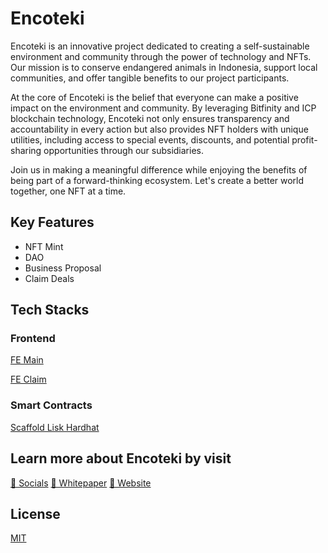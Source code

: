 # Encoteki

Encoteki is an innovative project dedicated to creating a self-sustainable environment and community through the power of technology and NFTs. Our mission is to conserve endangered animals in Indonesia, support local communities, and offer tangible benefits to our project participants.

At the core of Encoteki is the belief that everyone can make a positive impact on the environment and community. By leveraging Bitfinity and ICP blockchain technology, Encoteki not only ensures transparency and accountability in every action but also provides NFT holders with unique utilities, including access to special events, discounts, and potential profit-sharing opportunities through our subsidiaries.

Join us in making a meaningful difference while enjoying the benefits of being part of a forward-thinking ecosystem. Let's create a better world together, one NFT at a time.

## Key Features
- NFT Mint
- DAO
- Business Proposal
- Claim Deals

## Tech Stacks

### Frontend
[FE Main](https://github.com/encoteki/nextjs-main)

[FE Claim](https://github.com/encoteki/encoteki-claim)

### Smart Contracts
[Scaffold Lisk Hardhat](https://github.com/encoteki/scaffold-lisk-encoteki)

## Learn more about Encoteki by visit

[💬 Socials](https://msha.ke/encoteki)      [📃 Whitepaper](https://drive.google.com/drive/u/1/folders/12mX98DWzA1Qd5WtSQJFVkYJ2m-yoPr3F)      [🛜 Website](https://5d2yu-xaaaa-aaaae-abmba-cai.icp0.io/)

## License

[MIT](https://choosealicense.com/licenses/mit/)
